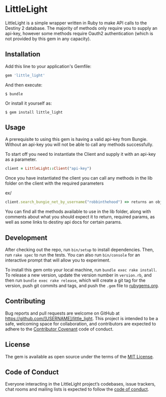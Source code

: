 # LittleLight

LittleLight is a simple wrapper written in Ruby to make API calls to the Destiny 2 database. The majority of methods only require you to supply an api-key, however some methods require Oauth2 authentication (which is not provided by this gem in any capacity).

## Installation

Add this line to your application's Gemfile:

```ruby
gem 'little_light'
```

And then execute:

    $ bundle

Or install it yourself as:

    $ gem install little_light

## Usage

A prerequisite to using this gem is having a valid api-key from Bungie. Without an api-key you will not be able to call any methods successfully.

To start off you need to instantiate the Client and supply it with an api-key as a parameter.
```ruby
client = LittleLight::Client("api-key")
```
Once you have instantiated the client you can call any methods in the lib folder on the client with the required parameters

ex/
```ruby
client.search_bungie_net_by_username("robbinthehood") => returns an object with of all usernames containing the string "robbinthehood"
```
You can find all the methods available to use in the lib folder, along with comments about what you should expect it to return, required params, as well as some links to destiny api docs for certain params.

## Development

After checking out the repo, run `bin/setup` to install dependencies. Then, run `rake spec` to run the tests. You can also run `bin/console` for an interactive prompt that will allow you to experiment.

To install this gem onto your local machine, run `bundle exec rake install`. To release a new version, update the version number in `version.rb`, and then run `bundle exec rake release`, which will create a git tag for the version, push git commits and tags, and push the `.gem` file to [rubygems.org](https://rubygems.org).

## Contributing

Bug reports and pull requests are welcome on GitHub at https://github.com/[USERNAME]/little_light. This project is intended to be a safe, welcoming space for collaboration, and contributors are expected to adhere to the [Contributor Covenant](http://contributor-covenant.org) code of conduct.

## License

The gem is available as open source under the terms of the [MIT License](https://opensource.org/licenses/MIT).

## Code of Conduct

Everyone interacting in the LittleLight project’s codebases, issue trackers, chat rooms and mailing lists is expected to follow the [code of conduct](https://github.com/[USERNAME]/little_light/blob/master/CODE_OF_CONDUCT.md).
